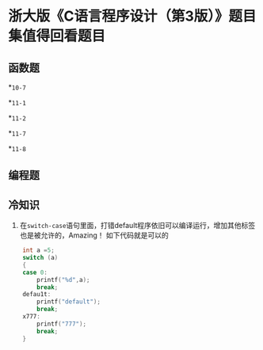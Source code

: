 # 浙大版《C语言程序设计（第3版）》题目集值得回看题目
## 函数题
*`10-7`

*`11-1`

*`11-2`

*`11-7`

*`11-8`

## 编程题


## 冷知识

1. 在`switch-case`语句里面，打错default程序依旧可以编译运行，增加其他标签也是被允许的，Amazing！
如下代码就是可以的
```C++
    int a =5;
    switch (a)
    {
    case 0:
        printf("%d",a);
        break;
    defau1t:
        printf("default");
        break;
    x777:
        printf("777");
        break;
    }
```